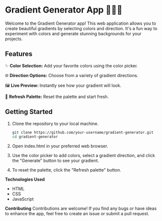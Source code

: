 # Gradient Generator App 👨‍🎨🌈

Welcome to the Gradient Generator app! This web application allows you to create beautiful gradients by selecting colors and direction. It's a fun way to experiment with colors and generate stunning backgrounds for your projects.

## Features

✨ **Color Selection:** Add your favorite colors using the color picker.

🌐 **Direction Options:** Choose from a variety of gradient directions.

🖼️ **Live Preview:** Instantly see how your gradient will look.

🔄 **Refresh Palette:** Reset the palette and start fresh.

## Getting Started

1. Clone the repository to your local machine.

   ```bash
   git clone https://github.com/your-username/gradient-generator.git
   cd gradient-generator

2. Open index.html in your preferred web browser.

3. Use the color picker to add colors, select a gradient direction, and click the "Generate" button to see your gradient.

4. To reset the palette, click the "Refresh palette" button.

**Technologies Used**
- HTML
- CSS
- JavaScript

**Contributing**
Contributions are welcome! If you find any bugs or have ideas to enhance the app, feel free to create an issue or submit a pull request.
